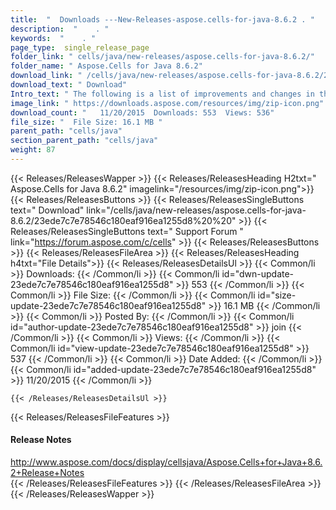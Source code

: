 ```yaml
---
title:  "  Downloads ---New-Releases-aspose.cells-for-java-8.6.2 . " 
description:  "    . " 
keywords:  "    . " 
page_type:  single_release_page
folder_link: " cells/java/new-releases/aspose.cells-for-java-8.6.2/"
folder_name: " Aspose.Cells for Java 8.6.2"
download_link: " /cells/java/new-releases/aspose.cells-for-java-8.6.2/23ede7c7e78546c180eaf916ea1255d8"
download_text: " Download"
Intro_text: " The following is a list of improvements and changes in this release of Aspose.Ce..."
image_link: " https://downloads.aspose.com/resources/img/zip-icon.png"
download_count: "   11/20/2015  Downloads: 553  Views: 536"
file_size: "  File Size: 16.1 MB "
parent_path: "cells/java"
section_parent_path: "cells/java"
weight: 87 
---
```


{{< Releases/ReleasesWapper >}}
  {{< Releases/ReleasesHeading H2txt=" Aspose.Cells for Java 8.6.2" imagelink="/resources/img/zip-icon.png">}}
  {{< Releases/ReleasesButtons >}}
    {{< Releases/ReleasesSingleButtons text=" Download" link="/cells/java/new-releases/aspose.cells-for-java-8.6.2/23ede7c7e78546c180eaf916ea1255d8%20%20" >}}
    {{< Releases/ReleasesSingleButtons text=" Support Forum " link="https://forum.aspose.com/c/cells" >}}
  {{< Releases/ReleasesButtons >}}
  {{< Releases/ReleasesFileArea >}}
    {{< Releases/ReleasesHeading h4txt="File Details">}}
    {{< Releases/ReleasesDetailsUl >}}
            {{< Common/li  >}} Downloads: {{< /Common/li >}} 
      {{< Common/li id="dwn-update-23ede7c7e78546c180eaf916ea1255d8" >}} 553 {{< /Common/li >}} 
      {{< Common/li  >}} File Size: {{< /Common/li >}} 
      {{< Common/li id="size-update-23ede7c7e78546c180eaf916ea1255d8" >}} 16.1 MB {{< /Common/li >}} 
      {{< Common/li  >}} Posted By: {{< /Common/li >}} 
      {{< Common/li id="author-update-23ede7c7e78546c180eaf916ea1255d8" >}} join {{< /Common/li >}} 
      {{< Common/li  >}} Views: {{< /Common/li >}} 
      {{< Common/li id="view-update-23ede7c7e78546c180eaf916ea1255d8" >}} 537 {{< /Common/li >}} 
      {{< Common/li  >}} Date Added: {{< /Common/li >}} 
      {{< Common/li id="added-update-23ede7c7e78546c180eaf916ea1255d8" >}} 11/20/2015 {{< /Common/li >}} 

    {{< /Releases/ReleasesDetailsUl >}}

  {{< Releases/ReleasesFileFeatures >}}
      <h4>Release Notes</h4><div><a href="http://www.aspose.com/docs/display/cellsjava/Aspose.Cells+for+Java+8.6.2+Release+Notes">http://www.aspose.com/docs/display/cellsjava/Aspose.Cells+for+Java+8.6.2+Release+Notes</a></div>
  {{< /Releases/ReleasesFileFeatures >}}
 {{< /Releases/ReleasesFileArea >}}
{{< /Releases/ReleasesWapper >}}


